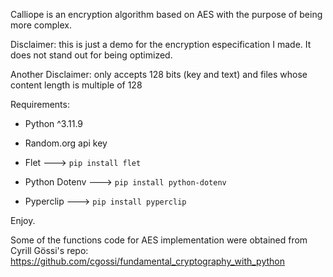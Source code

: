 Calliope is an encryption algorithm based on AES with the purpose of being more complex.

Disclaimer: this is just a demo for the encryption especification I made. It does not stand out for being optimized.

Another Disclaimer: only accepts 128 bits (key and text) and files whose content length is multiple of 128 

Requirements:

- Python ^3.11.9

- Random.org api key

- Flet ---> `pip install flet`

- Python Dotenv ---> `pip install python-dotenv`

- Pyperclip ---> `pip install pyperclip`

Enjoy.

Some of the functions code for AES implementation were obtained from Cyrill Gössi's repo: https://github.com/cgossi/fundamental_cryptography_with_python 